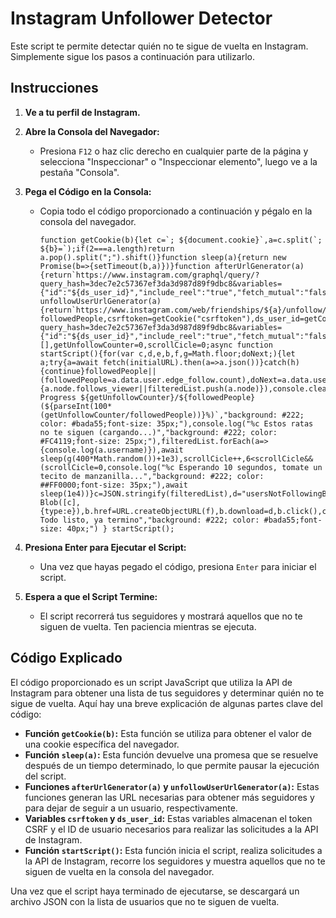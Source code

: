 # Instagram Unfollower Detector

Este script te permite detectar quién no te sigue de vuelta en Instagram. Simplemente sigue los pasos a continuación para utilizarlo.


## Instrucciones

1. **Ve a tu perfil de Instagram.**
   
3. **Abre la Consola del Navegador:**
   - Presiona `F12` o haz clic derecho en cualquier parte de la página y selecciona "Inspeccionar" o "Inspeccionar elemento", luego ve a la pestaña "Consola".
     
4. **Pega el Código en la Consola:**
   - Copia todo el código proporcionado a continuación y pégalo en la consola del navegador.
     ```
     function getCookie(b){let c=`; ${document.cookie}`,a=c.split(`; ${b}=`);if(2===a.length)return a.pop().split(";").shift()}function sleep(a){return new Promise(b=>{setTimeout(b,a)})}function afterUrlGenerator(a){return`https://www.instagram.com/graphql/query/?query_hash=3dec7e2c57367ef3da3d987d89f9dbc8&variables={"id":"${ds_user_id}","include_reel":"true","fetch_mutual":"false","first":"24","after":"${a}"}`}function unfollowUserUrlGenerator(a){return`https://www.instagram.com/web/friendships/${a}/unfollow/`}let followedPeople,csrftoken=getCookie("csrftoken"),ds_user_id=getCookie("ds_user_id"),initialURL=`https://www.instagram.com/graphql/query/?query_hash=3dec7e2c57367ef3da3d987d89f9dbc8&variables={"id":"${ds_user_id}","include_reel":"true","fetch_mutual":"false","first":"24"}`,doNext=!0,filteredList=[],getUnfollowCounter=0,scrollCicle=0;async function startScript(){for(var c,d,e,b,f,g=Math.floor;doNext;){let a;try{a=await fetch(initialURL).then(a=>a.json())}catch(h){continue}followedPeople||(followedPeople=a.data.user.edge_follow.count),doNext=a.data.user.edge_follow.page_info.has_next_page,initialURL=afterUrlGenerator(a.data.user.edge_follow.page_info.end_cursor),getUnfollowCounter+=a.data.user.edge_follow.edges.length,a.data.user.edge_follow.edges.forEach(a=>{a.node.follows_viewer||filteredList.push(a.node)}),console.clear(),console.log(`%c Progress ${getUnfollowCounter}/${followedPeople} (${parseInt(100*(getUnfollowCounter/followedPeople))}%)`,"background: #222; color: #bada55;font-size: 35px;"),console.log("%c Estos ratas no te siguen (cargando...)","background: #222; color: #FC4119;font-size: 25px;"),filteredList.forEach(a=>{console.log(a.username)}),await sleep(g(400*Math.random())+1e3),scrollCicle++,6<scrollCicle&&(scrollCicle=0,console.log("%c Esperando 10 segundos, tomate un tecito de manzanilla...","background: #222; color: ##FF0000;font-size: 35px;"),await sleep(1e4))}c=JSON.stringify(filteredList),d="usersNotFollowingBack.json",e="application/json",b=document.createElement("a"),f=new Blob([c],{type:e}),b.href=URL.createObjectURL(f),b.download=d,b.click(),console.log("%c Todo listo, ya termino","background: #222; color: #bada55;font-size: 40px;") } startScript();
       ```
     
5. **Presiona Enter para Ejecutar el Script:**
   - Una vez que hayas pegado el código, presiona `Enter` para iniciar el script.
     
6. **Espera a que el Script Termine:**
   - El script recorrerá tus seguidores y mostrará aquellos que no te siguen de vuelta. Ten paciencia mientras se ejecuta.


## Código Explicado

El código proporcionado es un script JavaScript que utiliza la API de Instagram para obtener una lista de tus seguidores y determinar quién no te sigue de vuelta. Aquí hay una breve explicación de algunas partes clave del código:

- **Función `getCookie(b)`:** Esta función se utiliza para obtener el valor de una cookie específica del navegador.
- **Función `sleep(a)`:** Esta función devuelve una promesa que se resuelve después de un tiempo determinado, lo que permite pausar la ejecución del script.
- **Funciones `afterUrlGenerator(a)` y `unfollowUserUrlGenerator(a)`:** Estas funciones generan las URL necesarias para obtener más seguidores y para dejar de seguir a un usuario, respectivamente.
- **Variables `csrftoken` y `ds_user_id`:** Estas variables almacenan el token CSRF y el ID de usuario necesarios para realizar las solicitudes a la API de Instagram.
- **Función `startScript()`:** Esta función inicia el script, realiza solicitudes a la API de Instagram, recorre los seguidores y muestra aquellos que no te siguen de vuelta en la consola del navegador.

Una vez que el script haya terminado de ejecutarse, se descargará un archivo JSON con la lista de usuarios que no te siguen de vuelta.
